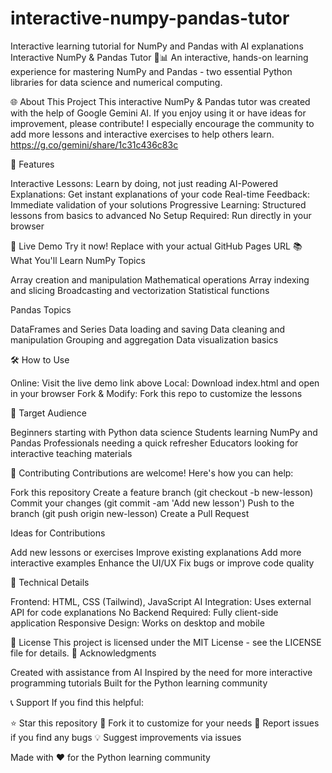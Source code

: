 # interactive-numpy-pandas-tutor
Interactive learning tutorial for NumPy and Pandas with AI explanations
Interactive NumPy & Pandas Tutor 🐍📊
An interactive, hands-on learning experience for mastering NumPy and Pandas - two essential Python libraries for data science and numerical computing.

🌐 About This Project
This interactive NumPy & Pandas tutor was created with the help of Google Gemini AI.
If you enjoy using it or have ideas for improvement, please contribute!
I especially encourage the community to add more lessons and interactive exercises to help others learn.
https://g.co/gemini/share/1c31c436c83c

🌟 Features

Interactive Lessons: Learn by doing, not just reading
AI-Powered Explanations: Get instant explanations of your code
Real-time Feedback: Immediate validation of your solutions
Progressive Learning: Structured lessons from basics to advanced
No Setup Required: Run directly in your browser

🚀 Live Demo
Try it now!
Replace with your actual GitHub Pages URL
📚 What You'll Learn
NumPy Topics

Array creation and manipulation
Mathematical operations
Array indexing and slicing
Broadcasting and vectorization
Statistical functions

Pandas Topics

DataFrames and Series
Data loading and saving
Data cleaning and manipulation
Grouping and aggregation
Data visualization basics

🛠️ How to Use

Online: Visit the live demo link above
Local: Download index.html and open in your browser
Fork & Modify: Fork this repo to customize the lessons

🎯 Target Audience

Beginners starting with Python data science
Students learning NumPy and Pandas
Professionals needing a quick refresher
Educators looking for interactive teaching materials

🤝 Contributing
Contributions are welcome! Here's how you can help:

Fork this repository
Create a feature branch (git checkout -b new-lesson)
Commit your changes (git commit -am 'Add new lesson')
Push to the branch (git push origin new-lesson)
Create a Pull Request

Ideas for Contributions

Add new lessons or exercises
Improve existing explanations
Add more interactive examples
Enhance the UI/UX
Fix bugs or improve code quality

🔧 Technical Details

Frontend: HTML, CSS (Tailwind), JavaScript
AI Integration: Uses external API for code explanations
No Backend Required: Fully client-side application
Responsive Design: Works on desktop and mobile

📝 License
This project is licensed under the MIT License - see the LICENSE file for details.
🙏 Acknowledgments

Created with assistance from AI
Inspired by the need for more interactive programming tutorials
Built for the Python learning community

📞 Support
If you find this helpful:

⭐ Star this repository
🍴 Fork it to customize for your needs
🐛 Report issues if you find any bugs
💡 Suggest improvements via issues


Made with ❤️ for the Python learning community
